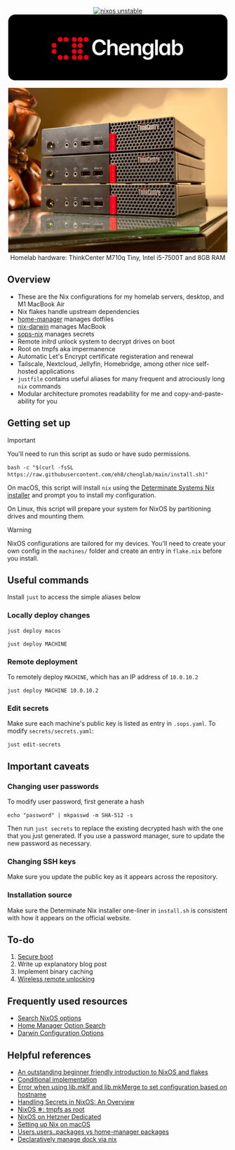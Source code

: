 <p align="center">
<a href="https://nixos.org"><img src="https://img.shields.io/badge/NixOS-unstable-blue.svg?style=flat-square&logo=NixOS&logoColor=white" alt="nixos unstable"></a>
<br>
<img src=".github/background.gif" width=500 alt="chenglab" />
</p>

<p align="center">
<img src=".github/servers.jpg" width=500 alt="chenglab" />
<br>
Homelab hardware: ThinkCenter M710q Tiny, Intel i5-7500T and 8GB RAM
</p>

## Overview

- These are the Nix configurations for my homelab servers, desktop, and M1
  MacBook Air
- Nix flakes handle upstream dependencies
- [home-manager](https://github.com/nix-community/home-manager) manages dotfiles
- [nix-darwin](https://github.com/LnL7/nix-darwin) manages MacBook
- [sops-nix](https://github.com/Mic92/sops-nix) manages secrets
- Remote initrd unlock system to decrypt drives on boot
- Root on tmpfs aka impermanence
- Automatic Let's Encrypt certificate registeration and renewal
- Tailscale, Nextcloud, Jellyfin, Homebridge, among other nice self-hosted
  applications
- `justfile` contains useful aliases for many frequent and atrociously long
  `nix` commands
- Modular architecture promotes readability for me and copy-and-paste-ability
  for you

## Getting set up 

> [!IMPORTANT] 
> You'll need to run this script as sudo or have sudo permissions.

```
bash -c "$(curl -fsSL https://raw.githubusercontent.com/eh8/chenglab/main/install.sh)"
```

On macOS, this script will install `nix` using the [Determinate Systems Nix
installer](https://zero-to-nix.com/start/install) and prompt you to install my
configuration.

On Linux, this script will prepare your system for NixOS by partitioning drives
and mounting them.

> [!WARNING] 
> NixOS configurations are tailored for my devices. You'll need to
> create your own config in the `machines/` folder and create an entry in
> `flake.nix` before you install.

## Useful commands

Install `just` to access the simple aliases below

### Locally deploy changes

```
just deploy macos
```

```
just deploy MACHINE
```

### Remote deployment

To remotely deploy `MACHINE`, which has an IP address of `10.0.10.2`

```
just deploy MACHINE 10.0.10.2
```

### Edit secrets

Make sure each machine's public key is listed as entry in `.sops.yaml`. To
modify `secrets/secrets.yaml`:

```
just edit-secrets
```

## Important caveats

### Changing user passwords

To modify user password, first generate a hash

```
echo "password" | mkpasswd -m SHA-512 -s
```

Then run `just secrets` to replace the existing decrypted hash with the one that
you just generated. If you use a password manager, sure to update the new
password as necessary.

### Changing SSH keys

Make sure you update the public key as it appears across the repository.

### Installation source

Make sure the Determinate Nix installer one-liner in `install.sh` is consistent
with how it appears on the official website.

## To-do

1. [Secure boot](https://github.com/nix-community/lanzaboote)
2. Write up explanatory blog post
3. Implement binary caching
4. [Wireless remote
   unlocking](https://discourse.nixos.org/t/wireless-connection-within-initrd/38317/13)


## Frequently used resources

- [Search NixOS options](https://search.nixos.org/options)
- [Home Manager Option
  Search](https://mipmip.github.io/home-manager-option-search/)
- [Darwin Configuration
  Options](https://daiderd.com/nix-darwin/manual/index.html)

## Helpful references

- [An outstanding beginner friendly introduction to NixOS and
  flakes](https://nixos-and-flakes.thiscute.world/)
- [Conditional
  implementation](https://nixos.wiki/wiki/Extend_NixOS#Conditional_Implementation)
- [Error when using lib.mkIf and lib.mkMerge to set configuration based on
  hostname](https://stackoverflow.com/questions/77527439/error-when-using-lib-mkif-and-lib-mkmerge-to-set-configuration-based-on-hostname)
- [Handling Secrets in NixOS: An
  Overview](https://lgug2z.com/articles/handling-secrets-in-nixos-an-overview/)
- [NixOS ❄: tmpfs as root](https://elis.nu/blog/2020/05/nixos-tmpfs-as-root)
- [NixOS on Hetzner
  Dedicated](https://mhu.dev/posts/2024-01-06-nixos-on-hetzner)
- [Setting up Nix on macOS](https://nixcademy.com/2024/01/15/nix-on-macos/)
- [Users.users.<name>.packages vs home-manager
  packages](https://discourse.nixos.org/t/users-users-name-packages-vs-home-manager-packages/22240)
- [Declaratively manage dock via
  nix](https://github.com/dustinlyons/nixos-config/blob/8a14e1f0da074b3f9060e8c822164d922bfeec29/modules/darwin/home-manager.nix#L74)